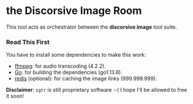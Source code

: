 # the Discorsive Image Room
This tool acts as orchestrator between the **discorsive image** tool suite.

### Read This First
You have to install some dependencies to make this work:
- [ffmpeg](https://ffmpeg.org): for audio transcoding (4.2.2).
- [Go](https://golang.org): for building the dependencies (go1.13.8).
- [redis](https://redis.io) (optional): for caching the image links (999.999.999).

**Disclaimer**: `sgtr` is still proprietary software :-( I hope I'll be allowed to free it soon!
